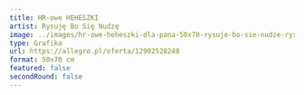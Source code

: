 ```yaml
---
title: HR-owe HEHESZKI
artist: Rysuję Bo Się Nudzę
image: ../images/hr-owe-heheszki-dla-pana-50x70-rysuje-bo-sie-nudze-rysuję-bo-się-nudzę.png
type: Grafika
url: https://allegro.pl/oferta/12902528248
format: 50x70 cm
featured: false
secondRound: false
---
```

